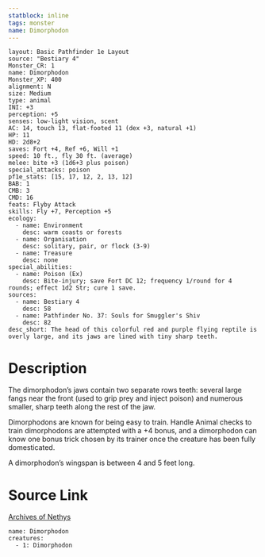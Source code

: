 ```yaml
---
statblock: inline
tags: monster
name: Dimorphodon
---
```

```statblock
layout: Basic Pathfinder 1e Layout
source: "Bestiary 4"
Monster_CR: 1
name: Dimorphodon
Monster_XP: 400
alignment: N
size: Medium
type: animal
INI: +3
perception: +5
senses: low-light vision, scent
AC: 14, touch 13, flat-footed 11 (dex +3, natural +1)
HP: 11
HD: 2d8+2
saves: Fort +4, Ref +6, Will +1
speed: 10 ft., fly 30 ft. (average)
melee: bite +3 (1d6+3 plus poison)
special_attacks: poison
pf1e_stats: [15, 17, 12, 2, 13, 12]
BAB: 1
CMB: 3
CMD: 16
feats: Flyby Attack
skills: Fly +7, Perception +5
ecology:
  - name: Environment
    desc: warm coasts or forests
  - name: Organisation
    desc: solitary, pair, or flock (3-9)
  - name: Treasure
    desc: none
special_abilities:
  - name: Poison (Ex)
    desc: Bite-injury; save Fort DC 12; frequency 1/round for 4 rounds; effect 1d2 Str; cure 1 save.
sources:
  - name: Bestiary 4
    desc: 58
  - name: Pathfinder No. 37: Souls for Smuggler's Shiv
    desc: 82
desc_short: The head of this colorful red and purple flying reptile is overly large, and its jaws are lined with tiny sharp teeth.
```
# Description
The dimorphodon’s jaws contain two separate rows teeth: several large fangs near the front (used to grip prey and inject poison) and numerous smaller, sharp teeth along the rest of the jaw.

Dimorphodons are known for being easy to train. Handle Animal checks to train dimorphodons are attempted with a +4 bonus, and a dimorphodon can know one bonus trick chosen by its trainer once the creature has been fully domesticated.

A dimorphodon’s wingspan is between 4 and 5 feet long.
# Source Link
[Archives of Nethys](https://aonprd.com/MonsterDisplay.aspx?ItemName=Dimorphodon)
```encounter-table
name: Dimorphodon
creatures:
  - 1: Dimorphodon
```
